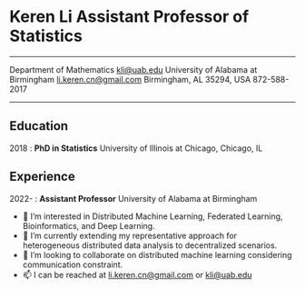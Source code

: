 Keren Li
Assistant Professor of Statistics
============

--------------------------------------            ----------------------------
Department of Mathematics                         kli@uab.edu
University of Alabama at Birmingham               li.keren.cn@gmail.com
Birmingham, AL 35294, USA                         872-588-2017
--------------------------------------            ----------------------------

Education
---------

2018
:  **PhD in Statistics** University of Illinois at Chicago, Chicago, IL

Experience
---------

2022-
:  **Assistant Professor** University of Alabama at Birmingham

- 👀 I’m interested in Distributed Machine Learning, Federated Learning, Bioinformatics, and Deep Learning.
- 🌱 I’m currently extending my representative approach for heterogeneous distributed data analysis to decentralized scenarios.
- 💞️ I’m looking to collaborate on distributed machine learning considering communication constraint.
- 📫 I can be reached at li.keren.cn@gmail.com or kli@uab.edu


